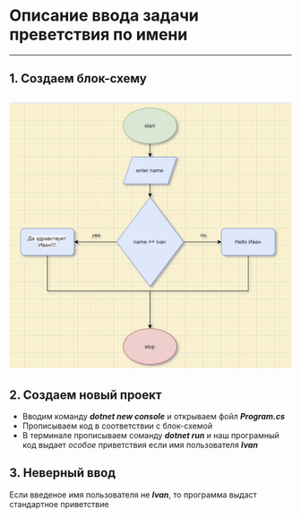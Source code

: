 # Описание ввода задачи преветствия по имени
---

## 1. Создаем блок-схему

![Картинка](Блоксхема.jpg)
---

## 2. Создаем новый проект 
- Вводим команду ***dotnet new console*** и открываем фойл ***Program.cs***
- Прописываем код в соответствии с блок-схемой
- В терминале прописываем соманду ***dotnet run*** и наш програмный код выдает *особое* приветствия если имя пользователя ***Ivan***

## 3. Неверный ввод
Если введеное имя пользователя не ***Ivan***, то программа выдаст стандартное приветствие














